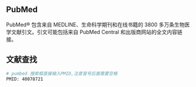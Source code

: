 
## PubMed 
PubMed® 包含来自 MEDLINE、生命科学期刊和在线书籍的 3800 多万条生物医学文献引文。引文可能包括来自 PubMed Central 和出版商网站的全文内容链接。

## 文献查找

```bash
# pumbed 搜索框直接输入PMID,注意冒号后面需要空格
PMID: 40078721
```
